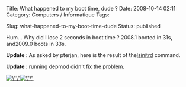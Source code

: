 Title: What happened to my boot time, dude ?
Date: 2008-10-14 02:11
Category: Computers / Informatique
Tags:

Slug: what-happened-to-my-boot-time-dude
Status: published

Hum... Why did I lose 2 seconds in boot time ? 2008.1 booted in 31s, and2009.0 boots in 33s.

**Update** : As asked by pterjan, here is the result of the[lsinitrd](\%22http://pastebin.com/m195c69bf\%22) command.

**Update** : running depmod didn't fix the problem.

[![\\"\\"](\%22/public/mandriva/.bootchart_m.jpg\%22 "\"Bootchart")](\%22/public/mandriva/bootchart.png\%22)[![\\"\\"](\%22/public/mandriva/.bootchart-2009.0_m.jpg\%22 "\"2009.0")](\%22/public/mandriva/bootchart-2009.0.png\%22)
